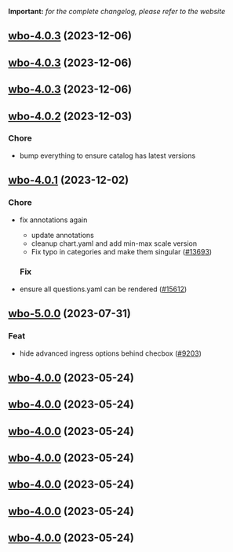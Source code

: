 **Important:**
*for the complete changelog, please refer to the website*




## [wbo-4.0.3](https://github.com/truecharts/charts/compare/wbo-4.0.2...wbo-4.0.3) (2023-12-06)




## [wbo-4.0.3](https://github.com/truecharts/charts/compare/wbo-4.0.2...wbo-4.0.3) (2023-12-06)




## [wbo-4.0.3](https://github.com/truecharts/charts/compare/wbo-4.0.2...wbo-4.0.3) (2023-12-06)




## [wbo-4.0.2](https://github.com/truecharts/charts/compare/wbo-4.0.1...wbo-4.0.2) (2023-12-03)

### Chore

- bump everything to ensure catalog has latest versions
  
  


## [wbo-4.0.1](https://github.com/truecharts/charts/compare/wbo-5.0.0...wbo-4.0.1) (2023-12-02)

### Chore

- fix annotations again
  - update annotations
  - cleanup chart.yaml and add min-max scale version
  - Fix typo in categories and make them singular ([#13693](https://github.com/truecharts/charts/issues/13693))
  
  ### Fix

- ensure all questions.yaml can be rendered ([#15612](https://github.com/truecharts/charts/issues/15612))
  
  











## [wbo-5.0.0](https://github.com/truecharts/charts/compare/wbo-4.0.0...wbo-5.0.0) (2023-07-31)

### Feat

- hide advanced ingress options behind checbox ([#9203](https://github.com/truecharts/charts/issues/9203))
  
  


## [wbo-4.0.0](https://github.com/truecharts/charts/compare/wbo-3.0.2...wbo-4.0.0) (2023-05-24)




## [wbo-4.0.0](https://github.com/truecharts/charts/compare/wbo-3.0.2...wbo-4.0.0) (2023-05-24)




## [wbo-4.0.0](https://github.com/truecharts/charts/compare/wbo-3.0.2...wbo-4.0.0) (2023-05-24)




## [wbo-4.0.0](https://github.com/truecharts/charts/compare/wbo-3.0.2...wbo-4.0.0) (2023-05-24)




## [wbo-4.0.0](https://github.com/truecharts/charts/compare/wbo-3.0.2...wbo-4.0.0) (2023-05-24)




## [wbo-4.0.0](https://github.com/truecharts/charts/compare/wbo-3.0.2...wbo-4.0.0) (2023-05-24)




## [wbo-4.0.0](https://github.com/truecharts/charts/compare/wbo-3.0.2...wbo-4.0.0) (2023-05-24)




